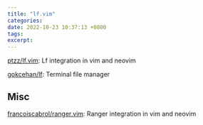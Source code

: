 ```yaml
---
title: "lf.vim"
categories: 
date: 2022-10-23 10:37:13 +0800
tags: 
excerpt: 
---
```


[ptzz/lf.vim](https://github.com/ptzz/lf.vim): Lf integration in vim and neovim

[gokcehan/lf](https://github.com/gokcehan/lf): Terminal file manager








## Misc

[francoiscabrol/ranger.vim](https://github.com/francoiscabrol/ranger.vim): Ranger integration in vim and neovim

